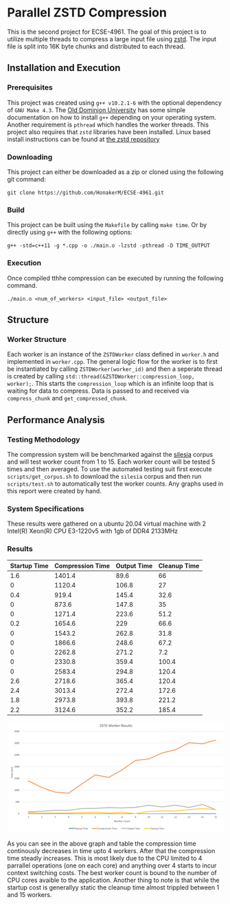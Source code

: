 # Parallel ZSTD Compression

This is the second project for ECSE-4961. The goal of this project is to 
utilize multiple threads to compress a large input file using [zstd](http://facebook.github.io/zstd/). The input file is split into 16K byte chunks and distributed to each thread. 

## Installation and Execution


### Prerequisites

This project was created using `g++ v10.2.1-6` with the optional dependency of `GNU Make 4.3`. The [Old Dominion University](https://www.cs.odu.edu/~zeil/cs250PreTest/latest/Public/installingACompiler/) has some simple documentation on how to install `g++` depending on your operating system. Another requirement is `pthread` which handles the worker threads. This project also requires that `zstd` libraries have been installed. Linux based install instructions can be found at [the zstd repository](https://github.com/facebook/zstd#build-instructions)

### Downloading

This project can either be downloaded as a zip or cloned using the following git command:
```
git clone https://github.com/HonakerM/ECSE-4961.git
```


### Build

This project can be built using the `Makefile` by calling `make time`. Or by directly using `g++` with the following options:

```
g++ -std=c++11 -g *.cpp -o ./main.o -lzstd -pthread -D TIME_OUTPUT
```

### Execution

Once compiled tthhe compression can be executed by running the following command. 
```
./main.o <num_of_workers> <input_file> <output_file>
```

## Structure

### Worker Structure

Each worker is an instance of the `ZSTDWorker` class defined in `worker.h` and implemented in `worker.cpp`. The general logic flow for the worker is to first be instantiated by calling `ZSTDWorker(worker_id)` and then a seperate thread is created by calling `std::thread(&ZSTDWorker::compression_loop, worker);`. This starts the `compression_loop` which is an infinite loop that is waiting for data to compress. Data is passed to and received via `compress_chunk` and `get_compressed_chunk`.  

## Performance Analysis 

### Testing Methodology

The compression system will be benchmarked against the [silesia](http://sun.aei.polsl.pl/~sdeor/index.php?page=silesia) corpus and will test worker count from 1 to 15. Each worker count will be tested 5 times and then averaged. To use the automated testing suit first execute `scripts/get_corpus.sh` to download the `silesia` corpus and then run `scripts/test.sh` to automatically test the worker counts. Any graphs used in this report were created by hand.

### System Specifications

These results were gathered on a ubuntu 20.04 virtual machine with 2  Intel(R) Xeon(R) CPU E3-1220v5 with 1gb of DDR4 2133MHz

### Results 

| Startup Time | Compression Time | Output Time | Cleanup Time |
|--------------|------------------|-------------|--------------|
| 1.6          | 1401.4           | 89.6        | 66           |
| 0            | 1120.4           | 106.8       | 27           |
| 0.4          | 919.4            | 145.4       | 32.6         |
| 0            | 873.6            | 147.8       | 35           |
| 0            | 1271.4           | 223.6       | 51.2         |
| 0.2          | 1654.6           | 229         | 66.6         |
| 0            | 1543.2           | 262.8       | 31.8         |
| 0            | 1866.6           | 248.6       | 67.2         |
| 0            | 2262.8           | 271.2       | 7.2          |
| 0            | 2330.8           | 359.4       | 100.4        |
| 0            | 2583.4           | 294.8       | 120.4        |
| 2.6          | 2718.6           | 365.4       | 120.4        |
| 2.4          | 3013.4           | 272.4       | 172.6        |
| 1.8          | 2973.8           | 393.8       | 221.2        |
| 2.2          | 3124.6           | 352.2       | 185.4        |

![Performance Results](results/graph.png)

As you can see in the above graph and table the compression time continously decreases in time upto 4 workers. After that the compression time steadly increases. This is most likely due to the CPU limited to 4 parrallel operations (one on each core) and anything over 4 starts to incur context switching costs. The best worker count is bound to the number of CPU cores avaible to the application. Another thing to note is that while the startup cost is generallyy static the cleanup time almost trippled between 1 and 15 workers.
